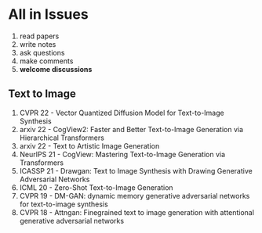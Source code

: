 # All in Issues
1. read papers
2. write notes
5. ask questions
6. make comments
7. **welcome discussions**

## Text to Image
1. CVPR 22 - Vector Quantized Diffusion Model for Text-to-Image Synthesis
3. arxiv 22 - CogView2: Faster and Better Text-to-Image Generation via Hierarchical Transformers
4. arxiv 22 - Text to Artistic Image Generation
5. NeurIPS 21 - CogView: Mastering Text-to-Image Generation via Transformers
6. ICASSP 21 - Drawgan: Text to Image Synthesis with Drawing Generative Adversarial Networks
7. ICML 20 - Zero-Shot Text-to-Image Generation
8. CVPR 19 - DM-GAN: dynamic memory generative adversarial networks for text-to-image synthesis
9. CVPR 18 - Attngan: Finegrained text to image generation with attentional generative adversarial networks

